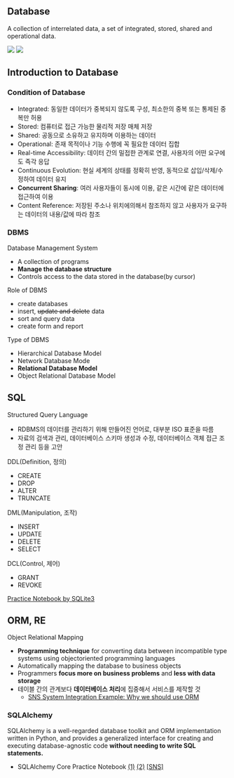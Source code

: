## Database
A collection of interrelated data, a set of integrated, stored, shared and operational data.

<img src="https://img.shields.io/badge/SQLite-003B57?style=for-the-badge&logo=sqlite&logoColor=white"> <img src="https://img.shields.io/badge/SQLAlchemy-D71F00?style=for-the-badge&logo=sqlalchemy&logoColor=white">


## Introduction to Database
### Condition of Database
- Integrated: 동일한 데이터가 중복되지 않도록 구성, 최소한의 중복 또는 통제된 중복만 허용
- Stored: 컴퓨터로 접근 가능한 물리적 저장 매체 저장
- Shared: 공동으로 소유하고 유지하며 이용하는 데이터
- Operational: 존재 목적이나 기능 수행에 꼭 필요한 데이터 집합
- Real-time Accessibility: 데이터 간의 밀접한 관계로 연결, 사용자의 어떤 요구에도 즉각 응답
- Continuous Evolution: 현실 세계의 상태를 정확히 반영, 동적으로 삽입/삭제/수정하여 데이터 유지
- **Concurrent Sharing**: 여러 사용자들이 동시에 이용, 같은 시간에 같은 데이터에 접근하여 이용
- Content Reference: 저장된 주소나 위치에의해서 참조하지 않고 사용자가 요구하는 데이터의 내용/값에 따라 참조

### DBMS
Database Management System
- A collection of programs
- **Manage the database structure**
- Controls access to the data stored in the database(by cursor)

Role of DBMS
- create databases
- insert, ~~update and delete~~ data
- sort and query data
- create form and report

Type of DBMS
- Hierarchical Database Model
- Network Database Mode
- **Relational Database Model**
- Object Relational Database Model

## SQL
Structured Query Language
- RDBMS의 데이터를 관리하기 위해 만들어진 언어로, 대부분 ISO 표준을 따름
- 자료의 검색과 관리, 데이터베이스 스키마 생성과 수정, 데이터베이스 객체 접근 조정 관리 등을 고안

DDL(Definition, 정의)
- CREATE
- DROP
- ALTER
- TRUNCATE

DML(Manipulation, 조작)
- INSERT
- UPDATE
- DELETE
- SELECT

DCL(Control, 제어)
- GRANT
- REVOKE

[Practice Notebook by SQLite3](https://github.com/liebenholz/INISW-KU/blob/main/01_Database/DB_0305.ipynb)

## ORM, RE
Object Relational Mapping
- **Programming technique** for converting data between incompatible type systems using objectoriented programming languages 
- Automatically mapping the database to business objects
- Programmers **focus more on business problems** and **less with data storage**
- 테이블 간의 관계보다 **데이터베이스 처리**에 집중해서 서비스를 제작할 것
  - [SNS System Integration Example: Why we should use ORM](https://github.com/liebenholz/INISW-KU/blob/main/01_Database/DB_0306-SNS.ipynb)

### SQLAlchemy 
SQLAlchemy is a well-regarded database toolkit and ORM implementation written in Python, and provides a generalized interface for creating and executing database-agnostic code **without needing to write SQL statements.**

- SQLAlchemy Core Practice Notebook [(1)](https://github.com/liebenholz/INISW-KU/blob/main/01_Database/DB_0306.ipynb) [(2)](https://github.com/liebenholz/INISW-KU/blob/main/01_Database/DB_0307.ipynb) [[SNS]](https://github.com/liebenholz/INISW-KU/blob/main/01_Database/DB_0307-SNS.ipynb)
